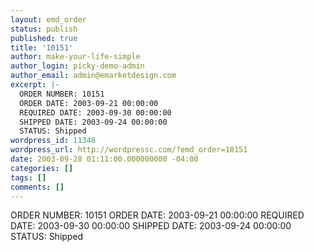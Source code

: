 ```yaml
---
layout: emd_order
status: publish
published: true
title: '10151'
author: make-your-life-simple
author_login: picky-demo-admin
author_email: admin@emarketdesign.com
excerpt: |-
  ORDER NUMBER: 10151
  ORDER DATE: 2003-09-21 00:00:00
  REQUIRED DATE: 2003-09-30 00:00:00
  SHIPPED DATE: 2003-09-24 00:00:00
  STATUS: Shipped
wordpress_id: 11348
wordpress_url: http://wordpressc.com/?emd_order=10151
date: 2003-09-28 01:11:00.000000000 -04:00
categories: []
tags: []
comments: []
---
```

ORDER NUMBER: 10151
ORDER DATE: 2003-09-21 00:00:00
REQUIRED DATE: 2003-09-30 00:00:00
SHIPPED DATE: 2003-09-24 00:00:00
STATUS: Shipped
